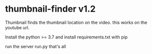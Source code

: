 # thumbnail-finder v1.2

Thumbnail finds the thumbnail location on the video.
this works on the youtube url.

Install the python >= 3.7
and install requirements.txt with pip

run the server run.py
that's all
